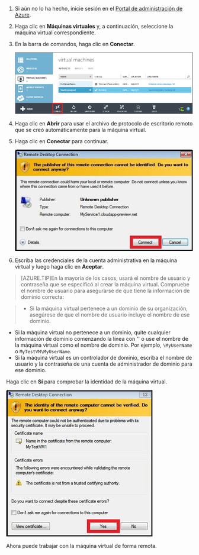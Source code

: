 
1. Si aún no lo ha hecho, inicie sesión en el [Portal de administración de Azure](http://manage.windowsazure.com).

2. Haga clic en **Máquinas virtuales** y, a continuación, seleccione la máquina virtual correspondiente.

3. En la barra de comandos, haga clic en **Conectar**.

	![Iniciar sesión en la nueva máquina virtual](./media/virtual-machines-log-on-win-server/connectwindows.png)

4. Haga clic en **Abrir** para usar el archivo de protocolo de escritorio remoto que se creó automáticamente para la máquina virtual.
	
5. Haga clic en **Conectar** para continuar.

	![Continuar con la conexión](./media/virtual-machines-log-on-win-server/connectpublisher.png)

6. Escriba las credenciales de la cuenta administrativa en la máquina virtual y luego haga clic en **Aceptar**.

 >[AZURE.TIP]En la mayoría de los casos, usará el nombre de usuario y contraseña que se especificó al crear la máquina virtual. Compruebe el nombre de usuario para asegurarse de que tiene la información de dominio correcta:

>- Si la máquina virtual pertenece a un dominio de su organización, asegúrese de que el nombre de usuario incluye el nombre de ese dominio.
- Si la máquina virtual no pertenece a un dominio, quite cualquier información de dominio comenzando la línea con '' o use el nombre de la máquina virtual como el nombre de dominio. Por ejemplo, `\MyUserName` o `MyTestVM\MyUserName`. 
- Si la máquina virtual es un controlador de dominio, escriba el nombre de usuario y la contraseña de una cuenta de administrador de dominio para ese dominio.

Haga clic en **Sí** para comprobar la identidad de la máquina virtual.

![Verificar la identidad de la máquina](./media/virtual-machines-log-on-win-server/connectverify.png)

Ahora puede trabajar con la máquina virtual de forma remota.

<!---HONumber=August15_HO6-->